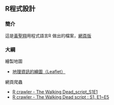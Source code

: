 ## R程式設計

### 簡介

這是[黃聖翔](https://www.facebook.com/profile.php?id=100001348802783)用程式語言R 做出的檔案，[網頁版](https://jshuang0520.github.io/R-works/)

### 大綱

繪製地圖

- [地理資訊的繪圖（Leaflet）](https://jshuang0520.github.io/R-works/R_map.html)

網頁爬蟲

- [R crawler - The Walking Dead_script_S1E1](https://jshuang0520.github.io/R-works/2017.09.25_R_crawler___The_Walking_Dead_script_S1E1.html)
- [R crawler - The Walking Dead script : S1, E1~E5](https://jshuang0520.github.io/R-works/2017.09.28_R_crawler___The_Walking_Dead_script_S1_E1~5.html)
